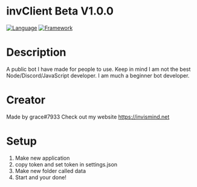 # invClient Beta V1.0.0
[![Language](https://img.shields.io/badge/Language-Node.js-green?style=for-the-badge&logo=node.js)](https://nodejs.org)
[![Framework](https://img.shields.io/badge/Framework-Discord.js-dodgerblue?style=for-the-badge&logo=discord)](https://discord.js.org)

# Description
A public bot I have made for people to use. 
Keep in mind I am not the best Node/Discord/JavaScript developer. 
I am much a beginner bot developer.

# Creator
Made by grace#7933
Check out my website https://invismind.net

# Setup
1. Make new application
2. copy token and set token in settings.json
3. Make new folder called data
4. Start and your done!
